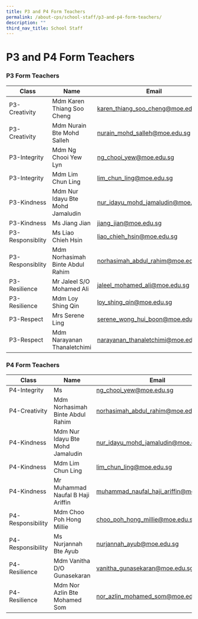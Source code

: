 ```yaml
---
title: P3 and P4 Form Teachers
permalink: /about-cps/school-staff/p3-and-p4-form-teachers/
description: ""
third_nav_title: School Staff
---
```

# **P3 and P4 Form Teachers**

### P3 Form Teachers

| Class 	| Name 	| Email 	|
|---	|---	|---	|
| P3-Creativity 	| Mdm Karen Thiang Soo Cheng 	| [karen_thiang_soo_cheng@moe.edu.sg](mailto:karen_thiang_soo_cheng@moe.edu.sg) 	|
| P3-Creativity 	| Mdm Nurain Bte Mohd Salleh	| [nurain_mohd_salleh@moe.edu.sg](mailto:nurain_mohd_salleh@moe.edu.sg) 	|
| P3-Integrity 	| Mdm Ng Chooi Yew Lyn 	| [ng_chooi_yew@moe.edu.sg](mailto:ng_chooi_yew@moe.edu.sg) 	|
| P3-Integrity 	| Mdm Lim Chun Ling 	| [lim_chun_ling@moe.edu.sg](mailto:lim_chun_ling@moe.edu.sg) 	|
| P3-Kindness 	| Mdm Nur Idayu Bte Mohd Jamaludin 	| [nur_idayu_mohd_jamaludin@moe.edu.sg](mailto:nur_idayu_mohd_jamaludin@moe.edu.sg) 	|
| P3-Kindness 	| Ms Jiang Jian	| [jiang_jian@moe.edu.sg](mailto:jiang_jian@moe.edu.sg) 	|
| P3-Responsiblity 	| Ms Liao Chieh Hsin 	| [liao_chieh_hsin@moe.edu.sg](mailto:liao_chieh_hsin@moe.edu.sg) 	|
| P3-Responsiblity 	| Mdm Norhasimah Binte Abdul Rahim 	| [norhasimah_abdul_rahim@moe.edu.sg](mailto:norhasimah_abdul_rahim@moe.edu.sg) 	|
| P3-Resilience 	| Mr Jaleel S/O Mohamed Ali 	| [jaleel_mohamed_ali@moe.edu.sg](mailto:jaleel_mohamed_ali@moe.edu.sg) 	|
| P3-Resilience 	| Mdm Loy Shing Qin 	| [loy_shing_qin@moe.edu.sg](mailto:loy_shing_qin@moe.edu.sg) 	|
| P3-Respect 	| Mrs Serene Ling 	| [serene_wong_hui_boon@moe.edu.sg ](mailto:serene_wong_hui_boon@moe.edu.sg ) 	|
| P3-Respect 	| Mdm Narayanan Thanaletchimi 	| [narayanan_thanaletchimi@moe.edu.sg](mailto:narayanan_thanaletchimi@moe.edu.sg) 	|



### P4 Form Teachers

| Class 	| Name 	| Email 	|
|---	|---	|---	|
| P4-Integrity 	| Ms 	| [ng_chooi_yew@moe.edu.sg](mailto:ng_chooi_yew@moe.edu.sg) 	|
| P4-Creativity 	| Mdm Norhasimah Binte Abdul Rahim 	| [norhasimah_abdul_rahim@moe.edu.sg](mailto:norhasimah_abdul_rahim@moe.edu.sg) 	|
| P4-Kindness 	| Mdm Nur Idayu Bte Mohd Jamaludin 	| [nur_idayu_mohd_jamaludin@moe.edu.sg](mailto:nur_idayu_mohd_jamaludin@moe.edu.sg) 	|
| P4-Kindness 	| Mdm Lim Chun Ling 	| [lim_chun_ling@moe.edu.sg](mailto:lim_chun_ling@moe.edu.sg) 	|
| P4-Kindness 	| Mr Muhammad Naufal B Haji Ariffin 	| [muhammad_naufal_haji_ariffin@moe.edu.sg](mailto:muhammad_naufal_haji_ariffin@moe.edu.sg) 	|
| P4-Responsibility 	| Mdm Choo Poh Hong Millie 	| [choo_poh_hong_millie@moe.edu.sg](mailto:choo_poh_hong_millie@moe.edu.sg) 	|
| P4-Responsibility 	| Ms Nurjannah Bte Ayub 	| [nurjannah_ayub@moe.edu.sg](mailto:nurjannah_ayub@moe.edu.sg) 	|
| P4-Resilience 	| Mdm Vanitha D/O Gunasekaran 	| [vanitha_gunasekaran@moe.edu.sg](mailto:vanitha_gunasekaran@moe.edu.sg) 	|
| P4-Resilience 	| Mdm Nor Azlin Bte Mohamed Som 	| [nor_azlin_mohamed_som@moe.edu.sg](mailto:nor_azlin_mohamed_som@moe.edu.sg) 	|